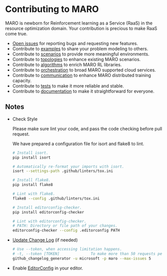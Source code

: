 # Contributing to MARO

MARO is newborn for Reinforcement learning as a Service (RaaS) in the resource optimization domain. Your contribution is precious to make RaaS come true.

- [Open issues](https://github.com/microsoft/maro/issues) for reporting bugs and requesting new features.
- Contribute to [examples](https://github.com/microsoft/maro/tree/master/examples) to share your problem modeling to others.
- Contribute to [scenarios](https://github.com/microsoft/maro/tree/master/maro/simulator/scenarios) to provide more meaningful environments.
- Contribute to [topologies](https://github.com/microsoft/maro/tree/master/maro/simulator/scenarios/citi_bike/topologies) to enhance existing MARO scenarios.
- Contribute to [algorithms](https://github.com/microsoft/maro/tree/master/maro/rl/algorithms) to enrich MARO RL libraries.
- Contribute to [orchestration](https://github.com/microsoft/maro/tree/master/maro/cli) to broad MARO supported cloud services.
- Contribute to [communication](https://github.com/microsoft/maro/tree/master/maro/communication) to enhance MARO distributed training capacity.
- Contribute to [tests](https://github.com/microsoft/maro/tree/master/tests) to make it more reliable and stable.
- Contribute to [documentation](https://github.com/microsoft/maro/tree/master/maro) to make it straightforward for everyone.

## Notes

- Check Style

  Please make sure lint your code, and pass the code checking before pull request.

  We have prepared a configuration file for isort and flake8 to lint.

  ```sh
  # Install isort.
  pip install isort

  # Automatically re-format your imports with isort.
  isort --settings-path .github/linters/tox.ini

  # Install flake8.
  pip install flake8

  # Lint with flake8.
  flake8 --config .github/linters/tox.ini

  # Install editorconfig-checker.
  pip install editorconfig-checker

  # Lint with editorconfig-checker.
  # PATH: Directory or file path of your changes.
  editorconfig-checker --config .editorconfig PATH

  ```

- [Update Change Log](https://github.com/github-changelog-generator/github-changelog-generator#installation) (if needed)

  ```sh
  # Use --token, when accessing limitation happens.
  # -t, --token [TOKEN]              To make more than 50 requests per hour your GitHub token is required. You can generate it at: https://github.com/settings/tokens/new
  github_changelog_generator -u microsoft -p maro --max-issues 5
  ```

- Enable [EditorConfig](https://editorconfig.org/#download) in your editor.
